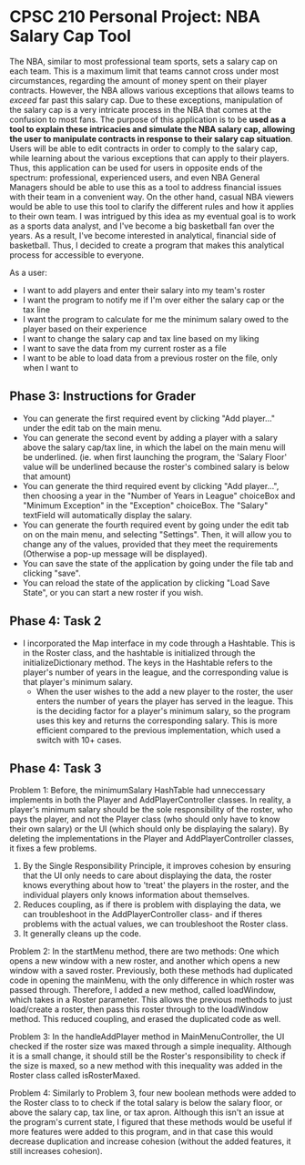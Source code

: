 # CPSC 210 Personal Project: NBA Salary Cap Tool

  The NBA, similar to most professional team sports, sets a salary cap on each team. This is a maximum limit that teams cannot cross under most circumstances, regarding the amount of money spent on their player contracts. However, the NBA allows various exceptions that allows teams to *exceed* far past this salary cap. Due to these exceptions, manipulation of the salary cap is a very intricate process in the NBA that comes at the confusion to most fans.
  The purpose of this application is to be **used as a tool to explain these intricacies and simulate the NBA salary cap, allowing the user to manipulate contracts in response to their salary cap situation**. Users will be able to edit contracts in order to comply to the salary cap, while learning about the various exceptions that can apply to their players. Thus, this application can be used for users in opposite ends of the spectrum: professional, experienced users, and even NBA General Managers should be able to use this as a tool to address financial issues with their team in a convenient way. On the other hand, casual NBA viewers would be able to use this tool to clarify the different rules and how it applies to their own team. 
  I was intrigued by this idea as my eventual goal is to work as a sports data analyst, and I've become a big basketball fan over the years. As a result, I've become interested in analytical, financial side of basketball. Thus, I decided to create a program that makes this analytical process for accessible to everyone.

As a user:
- I want to add players and enter their salary into my team's roster 
- I want the program to notify me if I'm over either the salary cap or the tax line
- I want the program to calculate for me the minimum salary owed to the player based on their experience
- I want to change the salary cap and tax line based on my liking
- I want to save the data from my current roster as a file
- I want to be able to load data from a previous roster on the file, only when I want to

## Phase 3: Instructions for Grader
- You can generate the first required event by clicking "Add player..." under the edit tab on the main menu.
- You can generate the second event by adding a player with a salary above the salary cap/tax line, in which the label on the main menu will be underlined. (ie. when first launching the program, the 'Salary Floor' value will be underlined because the roster's combined salary is below that amount)
- You can generate the third required event by clicking "Add player...", then choosing a year in the "Number of Years in League" choiceBox and "Minimum Exception" in the "Exception" choiceBox. The "Salary" textField will automatically display the salary. 
- You can generate the fourth required event by going under the edit tab on on the main menu, and selecting "Settings". Then, it will allow you to change any of the values, provided that they meet the requirements (Otherwise a pop-up message will be displayed).
- You can save the state of the application by going under the file tab and clicking "save".
- You can reload the state of the application by clicking "Load Save State", or you can start a new roster if you wish.

## Phase 4: Task 2
- I incorporated the Map interface in my code through a Hashtable. This is in the Roster class, and the hashtable is initialized through the initializeDictionary method. The keys in the Hashtable refers to the player's number of years in the league, and the corresponding value is that player's minimum salary.
  - When the user wishes to the add a new player to the roster, the user enters the number of years the player has served in the league. This is the deciding factor for a player's minimum salary, so the program uses this key and returns the corresponding salary. This is more efficient compared to the previous implementation, which used a switch with 10+ cases.

## Phase 4: Task 3
Problem 1: Before, the minimumSalary HashTable had unneccessary implements in both the Player and AddPlayerController classes. In reality, a player's minimum salary should be the sole responsibility of the roster, who pays the player, and not the Player class (who should only have to know their own salary) or the UI (which should only be displaying the salary). By deleting the implementations in the Player and AddPlayerController classes, it fixes a few problems. 
1. By the Single Responsibility Principle, it improves cohesion by ensuring that the UI only needs to care about displaying the data,  the roster knows everything about how to 'treat' the players in the roster, and the individual players only knows information about themselves. 
2. Reduces coupling, as if there is problem with displaying the data, we can troubleshoot in the AddPlayerController class- and if theres problems with the actual values, we can troubleshoot the Roster class. 
3. It generally cleans up the code. 

Problem 2: In the startMenu method, there are two methods: One which opens a new window with a new roster, and another which opens a new window with a saved roster. Previously, both these methods had duplicated code in opening the mainMenu, with the only difference in which roster was passed through. Therefore, I added a new method, called loadWindow, which takes in a Roster parameter. This allows the previous methods to just load/create a roster, then pass this roster through to the loadWindow method. This reduced coupling, and erased the duplicated code as well.

Problem 3: In the handleAddPlayer method in MainMenuController, the UI checked if the roster size was maxed through a simple inequality. Although it is a small change, it should still be the Roster's responsibility to check if the size is maxed, so a new method with this inequality was added in the Roster class called isRosterMaxed. 

Problem 4: Similarly to Problem 3, four new boolean methods were added to the Roster class to to check if the total salary is below the salary floor, or above the salary cap, tax line, or tax apron. Although this isn't an issue at the program's current state, I figured that these methods would be useful if more features were added to this program, and in that case this would decrease duplication and increase cohesion (without the added features, it still increases cohesion). 

